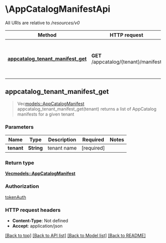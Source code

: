 # \AppCatalogManifestApi

All URIs are relative to */resources/v0*

Method | HTTP request | Description
------------- | ------------- | -------------
[**appcatalog_tenant_manifest_get**](AppCatalogManifestApi.md#appcatalog_tenant_manifest_get) | **GET** /appcatalog/{tenant}/manifest | returns a list of AppCatalog manifests for a given tenant



## appcatalog_tenant_manifest_get

> Vec<models::AppCatalogManifest> appcatalog_tenant_manifest_get(tenant)
returns a list of AppCatalog manifests for a given tenant

### Parameters


Name | Type | Description  | Required | Notes
------------- | ------------- | ------------- | ------------- | -------------
**tenant** | **String** | tenant name | [required] |

### Return type

[**Vec<models::AppCatalogManifest>**](AppCatalogManifest.md)

### Authorization

[tokenAuth](../README.md#tokenAuth)

### HTTP request headers

- **Content-Type**: Not defined
- **Accept**: application/json

[[Back to top]](#) [[Back to API list]](../README.md#documentation-for-api-endpoints) [[Back to Model list]](../README.md#documentation-for-models) [[Back to README]](../README.md)


